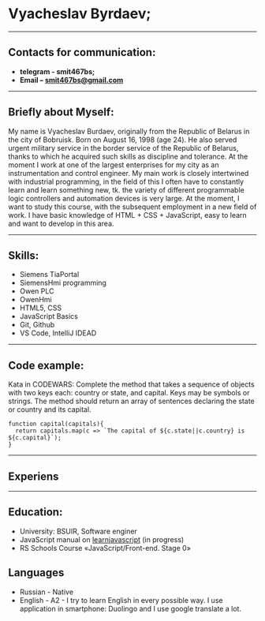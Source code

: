 # Vyacheslav Byrdaev;

***********

## Contacts for communication:

- **telegram - smit467bs;**
- **Email – smit467bs@gmail.com**

***********

## Briefly about Myself:

My name is Vyacheslav Burdaev, originally from the Republic of Belarus in the city of Bobruisk. Born on August 16,
1998 (age 24). He also served urgent military service in the border service of the Republic of Belarus, thanks to which
he acquired such skills as discipline and tolerance. At the moment I work at one of the largest enterprises for my city
as an instrumentation and control engineer. My main work is closely intertwined with industrial programming, in the
field of this I often have to constantly learn and learn something new, tk. the variety of different programmable logic
controllers and automation devices is very large. At the moment, I want to study this course, with the subsequent
employment in a new field of work. I have basic knowledge of HTML + CSS + JavaScript, easy to learn and want to develop
in this area.
***********

## Skills:

- Siemens TiaPortal
- SiemensHmi programming
- Owen PLC
- OwenHmi
- HTML5, CSS
- JavaScript Basics
- Git, Github
- VS Code, IntelliJ IDEAD

************************

## Code example:

Kata in CODEWARS: Complete the method that takes a sequence of objects with two keys each: country or state, and
capital. Keys may be symbols or strings.
The method should return an array of sentences declaring the state or country and its capital.

```
function capital(capitals){
  return capitals.map(c => `The capital of ${c.state||c.country} is ${c.capital}`);
}
```

***************

## Experiens

*****************

## Education:

- University: BSUIR, Software enginer
- JavaScript manual on [learnjavascript](https://learn.javascript.ru/) (in progress)
- RS Schools Course «JavaScript/Front-end. Stage 0»

## Languages

- Russian - Native
- English - A2 - I try to learn English in every possible way. I use application in smartphone: Duolingo and I use
  google translate a lot.

